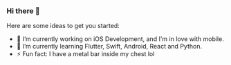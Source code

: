 ### Hi there 👋

Here are some ideas to get you started:

- 🔭 I’m currently working on iOS Development, and I'm in love with mobile.
- 🌱 I’m currently learning Flutter, Swift, Android, React and Python.
- ⚡ Fun fact: I have a metal bar inside my chest lol

